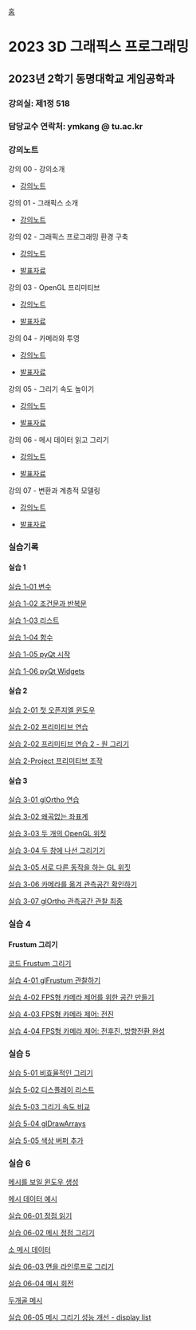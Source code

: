 [홈](https://github.com/dknife/dknife.github.io/wiki)

# 2023 3D 그래픽스 프로그래밍

## 2023년 2학기 동명대학교 게임공학과 


### 강의실: 제1정 518

### 담당교수 연락처: ymkang @ tu.ac.kr

### 강의노트

강의 00 - 강의소개

* [강의노트](https://github.com/dknife/2023Graphics/raw/main/LectureNotes/Lec00_Orientation.pdf)

강의 01 - 그래픽스 소개

* [강의노트](https://github.com/dknife/2023Graphics/raw/main/LectureNotes/Lec01_Introduction2Graphics.pdf)

강의 02 - 그래픽스 프로그래밍 환경 구축

* [강의노트](https://github.com/dknife/2023Graphics/raw/main/LectureNotes/Lec02_BasicGraphicsProgramming.pdf)

* [발표자료](https://github.com/dknife/2023Graphics/raw/main/LectureNotes/Lec02_BasicGraphicsProgramming_Pres.pdf)

강의 03 - OpenGL 프리미티브

* [강의노트](https://github.com/dknife/2023Graphics/raw/main/LectureNotes/Lec03_Primitives.pdf)

* [발표자료](https://github.com/dknife/2023Graphics/raw/main/LectureNotes/Lec03_Primitives_Pres.pdf)

강의 04 - 카메라와 투영

* [강의노트](https://github.com/dknife/2023Graphics/raw/main/LectureNotes/Lec04_CameraProjection.pdf)

* [발표자료](https://github.com/dknife/2023Graphics/raw/main/LectureNotes/Lec04_CameraProjection_pres.pdf)

강의 05 - 그리기 속도 높이기

* [강의노트](https://github.com/dknife/2023Graphics/raw/main/LectureNotes/Lec05_RenderingEfficiency.pdf)

* [발표자료](https://github.com/dknife/2023Graphics/raw/main/LectureNotes/Lec05_RenderingEfficiency_pres.pdf)

강의 06 - 메시 데이터 읽고 그리기

* [강의노트](https://github.com/dknife/2023Graphics/raw/main/LectureNotes/Lec06_MeshLoading.pdf)

* [발표자료](https://github.com/dknife/2023Graphics/raw/main/LectureNotes/Lec06_MeshLoading_pres.pdf)

강의 07 - 변환과 계층적 모델링

* [강의노트](https://github.com/dknife/2023Graphics/blob/main/LectureNotes/Lec07_HierarchicalModeling.pdf)

* [발표자료](https://github.com/dknife/2023Graphics/blob/main/LectureNotes/Lec07_HierarchicalModeling_pres.pdf)
  
### 실습기록

#### 실습 1

[실습 1-01 변수](https://github.com/dknife/2023Graphics/blob/main/Ex/Ex01/01_variables.py)

[실습 1-02 조건문과 반복문](https://github.com/dknife/2023Graphics/blob/main/Ex/Ex01/02_control.py)

[실습 1-03 리스트](https://github.com/dknife/2023Graphics/blob/main/Ex/Ex01/03_list.py)

[실습 1-04 함수](https://github.com/dknife/2023Graphics/blob/main/Ex/Ex01/04_function.py)

[실습 1-05 pyQt 시작](https://github.com/dknife/2023Graphics/blob/main/Ex/Ex01/05_pyqt.py)

[실습 1-06 pyQt Widgets](https://github.com/dknife/2023Graphics/blob/main/Ex/Ex01/06_windowApp.py)

#### 실습 2

[실습 2-01 첫 오픈지엘 윈도우](https://github.com/dknife/2023Graphics/blob/main/Ex/Ex02/02_01_firstOpenGLWidget.py)

[실습 2-02 프리미티브 연습](https://github.com/dknife/2023Graphics/blob/main/Ex/Ex02/02_02_primitives.py)

[실습 2-02 프리미티브 연습 2 - 원 그리기](https://github.com/dknife/2023Graphics/blob/main/Ex/Ex02/02_02_primitives_circle.py)

[실습 2-Project 프리미티브 조작](https://github.com/dknife/2023Graphics/blob/main/Ex/Ex02/02_03_primitiveControl.py)

#### 실습 3

[실습 3-01 glOrtho 연습](https://github.com/dknife/2023Graphics/blob/main/Ex/Ex03/03_02_glOrthoTest.py)

[실습 3-02 왜곡없는 좌표계](https://github.com/dknife/2023Graphics/blob/main/Ex/Ex03/03_02_glOrthoTest.py)

[실습 3-03 두 개의 OpenGL 위짓](https://github.com/dknife/2023Graphics/blob/main/Ex/Ex03/03_03_TwoGLWindow.py)

[실습 3-04 두 창에 나선 그리기기](https://github.com/dknife/2023Graphics/blob/main/Ex/Ex03/03_04_DrawHelixInTwoViews.py)

[실습 3-05 서로 다른 동작을 하는 GL 위짓](https://github.com/dknife/2023Graphics/blob/main/Ex/Ex03/03_05_DifferentActionsInTwoViews.py)

[실습 3-06 카메라를 옮겨 관측공간 확인하기](https://github.com/dknife/2023Graphics/blob/main/Ex/Ex03/03_06_Observation.py)

[실습 3-07 glOrtho 관측공간 관찰 최종](https://github.com/dknife/2023Graphics/blob/main/Ex/Ex03/03_07_ObservationFinal.py)

### 실습 4

#### Frustum 그리기

[코드 Frustum 그리기](https://github.com/dknife/2023Graphics/wiki/Frustum-%EA%B7%B8%EB%A6%AC%EA%B8%B0)

[실습 4-01 glFrustum 관찰하기](https://github.com/dknife/2023Graphics/blob/main/Ex/Ex03/04_01_glFrustum.py)

[실습 4-02 FPS형 카메라 제어를 위한 공간 만들기](https://github.com/dknife/2023Graphics/blob/main/Ex/Ex03/04_02_drawSpace.py)

[실습 4-03 FPS형 카메라 제어: 전진](https://github.com/dknife/2023Graphics/blob/main/Ex/Ex03/04_02_moveForward.py)

[실습 4-04 FPS형 카메라 제어: 전후진, 방향전환 완성](https://github.com/dknife/2023Graphics/blob/main/Ex/Ex03/04_03_FPSMove.py)

### 실습 5

[실습 5-01 비효율적인 그리기](https://github.com/dknife/2023Graphics/blob/main/Ex/Ex05/05_01_ManyVerts.py)

[실습 5-02 디스플레이 리스트](https://github.com/dknife/2023Graphics/blob/main/Ex/Ex05/05_02_DisplayListTest.py)

[실습 5-03 그리기 속도 비교](https://github.com/dknife/2023Graphics/blob/main/Ex/Ex05/05_03_Compare.py)

[실습 5-04 glDrawArrays](https://github.com/dknife/2023Graphics/blob/main/Ex/Ex05/05_04_drawArrays.py)

[실습 5-05 색상 버퍼 추가](https://github.com/dknife/2023Graphics/blob/main/Ex/Ex05/05_05_colorBuffer.py)

### 실습 6

[메시를 보일 윈도우 생성](https://github.com/dknife/2023Graphics/blob/main/Ex/Ex06/06_01_MeshBasic.py)

[메시 데이터 예시](https://github.com/dknife/2023Graphics/blob/main/Ex/Ex06/mesh.txt)

[실습 06-01 정점 읽기](https://github.com/dknife/2023Graphics/blob/main/Ex/Ex06/06_01_MeshOpen.py)

[실습 06-02 메시 정점 그리기](https://github.com/dknife/2023Graphics/blob/main/Ex/Ex06/06_02_MeshDrawPoints.py)

[소 메시 데이터](https://github.com/dknife/2023Graphics/blob/main/Ex/Ex06/cow.txt)

[실습 06-03 면을 라인루프로 그리기](https://github.com/dknife/2023Graphics/blob/main/Ex/Ex06/06_03_MeshDrawFacesWLineLoop.py)

[실습 06-04 메시 회전](https://github.com/dknife/2023Graphics/blob/main/Ex/Ex06/06_04_MeshRotation.py)

[두개골 메시](https://github.com/dknife/2023Graphics/blob/main/Ex/Ex06/skull.txt)

[실습 06-05 메시 그리기 성능 개선 - display list](https://github.com/dknife/2023Graphics/blob/main/Ex/Ex06/06_05_MeshDisplayList.py)
